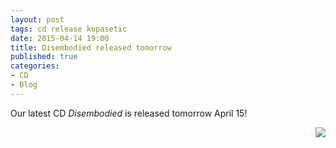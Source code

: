 ```yaml
---
layout: post
tags: cd release kopasetic
date: 2015-04-14 19:00
title: Disembodied released tomorrow
published: true
categories:
- CD
- Blog
---
```


Our latest CD *Disembodied* is released tomorrow April 15!

<img style="float: right" src="{{ site.url }}/media/img/disembodied200.png">
